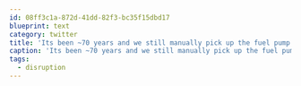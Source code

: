 ```yaml
---
id: 08ff3c1a-872d-41dd-82f3-bc35f15dbd17
blueprint: text
category: twitter
title: 'Its been ~70 years and we still manually pick up the fuel pump nozzle and stick it in the tank filler like they did in the 30s #disruption'
caption: 'Its been ~70 years and we still manually pick up the fuel pump nozzle and stick it in the tank filler like they did in the 30s <span class="hashtag hashtag_local">#<a href="http://tweettemp.darylchymko.ca/?tag=disruption">disruption</a>'
tags:
  - disruption
---
```

